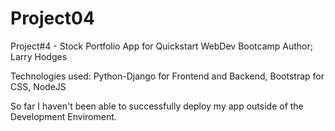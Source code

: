 # Project04
Project#4 - Stock Portfolio App for Quickstart WebDev Bootcamp
Author; Larry Hodges

Technologies used: Python-Django for Frontend and Backend, Bootstrap for CSS, NodeJS

So far I haven't been able to successfully deploy my app outside of the Development Enviroment. 
